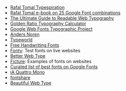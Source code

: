- [Rafal Tomal Typespiration](http://typespiration.com/)
- [Rafal Tomal e-book on 25 Google Font combinations](https://drive.google.com/open?id=0BzA6GcmEs1BZaWpfTHVMZExJc00)
- [The Ultimate Guide to Readable Web Typography](https://pearsonified.com/2011/12/golden-ratio-typography.php)
- [Golden Ratio Typography Calculator](https://pearsonified.com/typography/)
- [Google Web Fonts Typographic Project](http://femmebot.github.io/google-type/)
- [Anders Noren](http://www.andersnoren.se/)
- [Typeworld](http://type.world/)
- [Free Handwriting Fonts](http://www.creativebloq.com/typography/best-handwriting-fonts-12121527?utm_content=buffere86cc&utm_medium=social&utm_source=facebook.com&utm_campaign=buffer)
- [Fonty](http://fonty.dizoo.bg/): Test fonts on live websites
- [Better Web Type](https://betterwebtype.com/)
- [Ficture](https://ficture.design/): Examples of fonts on websites
- [Curated list of best fonts on Google Fonts](https://www.notion.so/flowmingo/e873b52e0cc54f2981acc430417ba61d?v=05acdd40b0564920be69f5347f619bc3)
- [iA Quattro Mono](https://github.com/iaolo/iA-Fonts/)
- [fontshare](https://www.fontshare.com/)
- [Beautiful Web Type](https://beautifulwebtype.com/)
